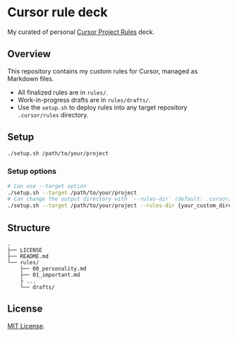 # Cursor rule deck

My curated of personal [Cursor Project Rules](https://docs.cursor.com/context/rules-for-ai#project-rules-recommended) deck.

## Overview

This repository contains my custom rules for Cursor, managed as Markdown files.

- All finalized rules are in `rules/`.
- Work-in-progress drafts are in `rules/drafts/`.
- Use the `setup.sh` to deploy rules into any target repository `.cursor/rules` directory.

## Setup

```bash
./setup.sh /path/to/your/project
```

### Setup options

```bash
# Can use --target option
./setup.sh --target /path/to/your/project
# Can change the output directory with `--rules-dir` (default: .cursor/rules)
./setup.sh --target /path/to/your/project --rules-dir {your_custom_directory}
```

## Structure

```
.
├── LICENSE
├── README.md
└── rules/
    ├── 00_personality.md
    ├── 01_important.md
    ├ ...
    └── drafts/
```

## License

[MIT License](./LICENSE).
